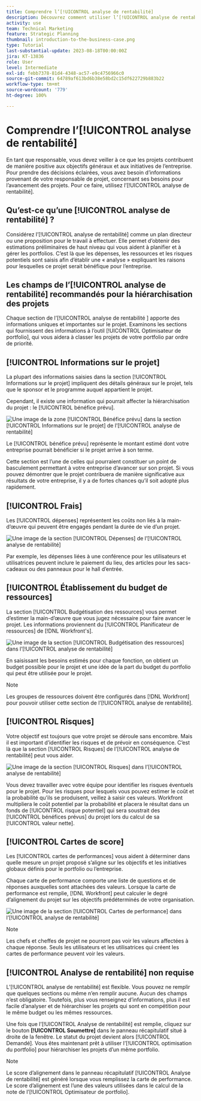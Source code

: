```yaml
---
title: Comprendre l’[!UICONTROL analyse de rentabilité]
description: Découvrez comment utiliser l’[!UICONTROL analyse de rentabilité] dans Workfront pour évaluer les projets demandés et les comparer aux autres projets de votre portfolio.
activity: use
team: Technical Marketing
feature: Strategic Planning
thumbnail: introduction-to-the-business-case.png
type: Tutorial
last-substantial-update: 2023-08-18T00:00:00Z
jira: KT-13836
role: User
level: Intermediate
exl-id: febb7378-81d4-4348-ac57-e9c4756966c0
source-git-commit: 64789af613bd6b38e58bd2c15df622729b883b22
workflow-type: tm+mt
source-wordcount: '779'
ht-degree: 100%

---
```


# Comprendre l’[!UICONTROL analyse de rentabilité]

En tant que responsable, vous devez veiller à ce que les projets contribuent de manière positive aux objectifs généraux et aux initiatives de l’entreprise. Pour prendre des décisions éclairées, vous avez besoin d’informations provenant de votre responsable de projet, concernant ses besoins pour l’avancement des projets. Pour ce faire, utilisez l’[!UICONTROL analyse de rentabilité].

## Qu’est-ce qu’une [!UICONTROL analyse de rentabilité] ?

Considérez l’[!UICONTROL analyse de rentabilité] comme un plan directeur ou une proposition pour le travail à effectuer. Elle permet d’obtenir des estimations préliminaires de haut niveau qui vous aident à planifier et à gérer les portfolios. C’est là que les dépenses, les ressources et les risques potentiels sont saisis afin d’établir une « analyse » expliquant les raisons pour lesquelles ce projet serait bénéfique pour l’entreprise.

## Les champs de l’[!UICONTROL analyse de rentabilité] recommandés pour la hiérarchisation des projets

Chaque section de l’[!UICONTROL analyse de rentabilité ] apporte des informations uniques et importantes sur le projet. Examinons les sections qui fournissent des informations à l’outil [!UICONTROL Optimisateur de portfolio], qui vous aidera à classer les projets de votre portfolio par ordre de priorité.

## [!UICONTROL Informations sur le projet]

La plupart des informations saisies dans la section [!UICONTROL Informations sur le projet] impliquent des détails généraux sur le projet, tels que le sponsor et le programme auquel appartient le projet.

Cependant, il existe une information qui pourrait affecter la hiérarchisation du projet : le [!UICONTROL bénéfice prévu].

![Une image de la zone [!UICONTROL Bénéfice prévu] dans la section [!UICONTROL Informations sur le projet] de l’[!UICONTROL analyse de rentabilité]](assets/05-portfolio-management4.png)

Le [!UICONTROL bénéfice prévu] représente le montant estimé dont votre entreprise pourrait bénéficier si le projet arrive à son terme.

Cette section est l’une de celles qui pourraient constituer un point de basculement permettant à votre entreprise d’avancer sur son projet. Si vous pouvez démontrer que le projet contribuera de manière significative aux résultats de votre entreprise, il y a de fortes chances qu’il soit adopté plus rapidement.

## [!UICONTROL Frais]

Les [!UICONTROL dépenses] représentent les coûts non liés à la main-d’œuvre qui peuvent être engagés pendant la durée de vie d’un projet.

![Une image de la section [!UICONTROL Dépenses] de l’[!UICONTROL analyse de rentabilité]](assets/06-portfolio-management5.png)

Par exemple, les dépenses liées à une conférence pour les utilisateurs et utilisatrices peuvent inclure le paiement du lieu, des articles pour les sacs-cadeaux ou des panneaux pour le hall d’entrée.

## [!UICONTROL Établissement du budget de ressources]

La section [!UICONTROL Budgétisation des ressources] vous permet d’estimer la main-d’œuvre que vous jugez nécessaire pour faire avancer le projet. Les informations proviennent du [!UICONTROL Planificateur de ressources] de [!DNL Workfront's].

![Une image de la section [!UICONTROL Budgétisation des ressources] dans l’[!UICONTROL analyse de rentabilité]](assets/07-portfolio-management6.png)

En saisissant les besoins estimés pour chaque fonction, on obtient un budget possible pour le projet et une idée de la part du budget du portfolio qui peut être utilisée pour le projet.

>[!NOTE]
>
>Les groupes de ressources doivent être configurés dans [!DNL Workfront] pour pouvoir utiliser cette section de l’[!UICONTROL analyse de rentabilité].

## [!UICONTROL Risques]

Votre objectif est toujours que votre projet se déroule sans encombre. Mais il est important d’identifier les risques et de prévoir en conséquence. C’est là que la section [!UICONTROL Risques] de l’[!UICONTROL analyse de rentabilité] peut vous aider.

![Une image de la section [!UICONTROL Risques] dans l’[!UICONTROL analyse de rentabilité]](assets/08-portfolio-management7.png)

Vous devez travailler avec votre équipe pour identifier les risques éventuels pour le projet. Pour les risques pour lesquels vous pouvez estimer le coût et la probabilité qu’ils se produisent, veillez à saisir ces valeurs. Workfront multipliera le coût potentiel par la probabilité et placera le résultat dans un fonds de [!UICONTROL risque potentiel] qui sera soustrait des [!UICONTROL bénéfices prévus] du projet lors du calcul de sa [!UICONTROL valeur nette].

## [!UICONTROL Cartes de score]

Les [!UICONTROL cartes de performances] vous aident à déterminer dans quelle mesure un projet proposé s’aligne sur les objectifs et les initiatives globaux définis pour le portfolio ou l’entreprise.

Chaque carte de performance comporte une liste de questions et de réponses auxquelles sont attachées des valeurs. Lorsque la carte de performance est remplie, [!DNL Workfront] peut calculer le degré d’alignement du projet sur les objectifs prédéterminés de votre organisation.

![Une image de la section [!UICONTROL Cartes de performance] dans l’[!UICONTROL analyse de rentabilité]](assets/09-portfolio-management8.png)

>[!NOTE]
>
>Les chefs et cheffes de projet ne pourront pas voir les valeurs affectées à chaque réponse. Seuls les utilisateurs et les utilisatrices qui créent les cartes de performance peuvent voir les valeurs.

## [!UICONTROL Analyse de rentabilité] non requise

L’[!UICONTROL analyse de rentabilité] est flexible. Vous pouvez ne remplir que quelques sections ou même n’en remplir aucune. Aucun des champs n’est obligatoire. Toutefois, plus vous renseignez d’informations, plus il est facile d’analyser et de hiérarchiser les projets qui sont en compétition pour le même budget ou les mêmes ressources.

Une fois que l’[!UICONTROL Analyse de rentabilité] est remplie, cliquez sur le bouton **[!UICONTROL Soumettre]** dans le panneau récapitulatif situé à droite de la fenêtre. Le statut du projet devient alors [!UICONTROL Demandé]. Vous êtes maintenant prêt à utiliser l’[!UICONTROL optimisation du portfolio] pour hiérarchiser les projets d’un même portfolio.

>[!NOTE]
>
>Le score d’alignement dans le panneau récapitulatif [!UICONTROL Analyse de rentabilité] est généré lorsque vous remplissez la carte de performance. Le score d’alignement est l’une des valeurs utilisées dans le calcul de la note de l’[!UICONTROL Optimisateur de portfolio].

<!-- 
Learn more graphic and links to documentation articles
* Overview of areas of the business case 
* Create a business case for a project   
* Create a scorecard 
* Apply a scorecard to a project and generate an alignment score 
-->
